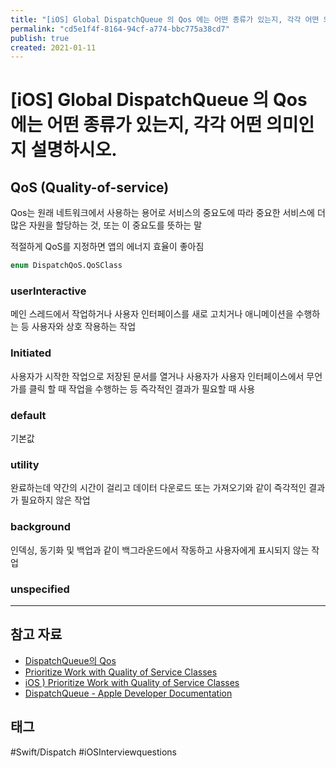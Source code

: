 ```yaml
---
title: "[iOS] Global DispatchQueue 의 Qos 에는 어떤 종류가 있는지, 각각 어떤 의미인지 설명하시오."
permalink: "cd5e1f4f-8164-94cf-a774-bbc775a38cd7"
publish: true
created: 2021-01-11
---
```


# \[iOS] Global DispatchQueue 의 Qos 에는 어떤 종류가 있는지, 각각 어떤 의미인지 설명하시오.

## QoS (Quality-of-service)

Qos는 원래 네트워크에서 사용하는 용어로 서비스의 중요도에 따라 중요한 서비스에 더 많은 자원을 할당하는 것, 또는 이 중요도를 뜻하는 말

적절하게 QoS를 지정하면 앱의 에너지 효율이 좋아짐

```swift
enum DispatchQoS.QoSClass
```

### userInteractive

메인 스레드에서 작업하거나 사용자 인터페이스를 새로 고치거나 애니메이션을 수행하는 등 사용자와 상호 작용하는 작업

### Initiated

사용자가 시작한 작업으로 저장된 문서를 열거나 사용자가 사용자 인터페이스에서 무언가를 클릭 할 때 작업을 수행하는 등 즉각적인 결과가 필요할 때 사용

### default

기본값

### utility

완료하는데 약간의 시간이 걸리고 데이터 다운로드 또는 가져오기와 같이 즉각적인 결과가 필요하지 않은 작업

### background

인덱싱, 동기화 및 백업과 같이 백그라운드에서 작동하고 사용자에게 표시되지 않는 작업

### unspecified

---

## 참고 자료

- [DispatchQueue의 Qos](https://jcsoohwancho.github.io/2019-10-09-DispatchQueue%EC%9D%98Qos/)
- [Prioritize Work with Quality of Service Classes](https://developer.apple.com/library/archive/documentation/Performance/Conceptual/EnergyGuide-iOS/PrioritizeWorkWithQoS.html#//apple_ref/doc/uid/TP40015243-CH39-SW1)
- [iOS ) Prioritize Work with Quality of Service Classes](https://zeddios.tistory.com/521)
- [DispatchQueue - Apple Developer Documentation](https://developer.apple.com/documentation/dispatch/dispatchqueue)

## 태그

#Swift/Dispatch #iOSInterviewquestions